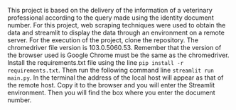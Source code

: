This project is based on the delivery of the information of a veterinary professional according to the query made using the identity document number. For this project, 
web scraping techniques were used to obtain the data and streamlit to display the data through an environment on a remote server.
For the execution of the project, clone the repository. The chromedriver file version is 103.0.5060.53. Remember that the version of the browser used is Google Chrome 
must be the same as the chromedriver. Install the requirements.txt file using the line ```pip install -r requirements.txt```. Then run the following command line 
```streamlit run main.py```. In the terminal the address of the local host will appear as that of the remote host. Copy it to the browser and you will enter the Streamlit 
environment. Then you will find the box where you enter the document number. 
